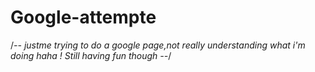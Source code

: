 # Google-attempte

/*-- justme trying to do a google page,not really understanding what i'm doing haha ! Still having fun though --*/
